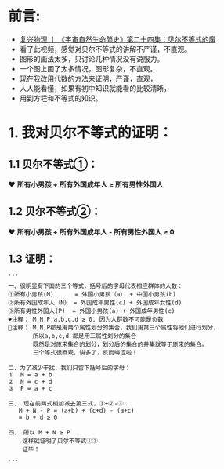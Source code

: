 # 前言:
- [复兴物理 丨 《宇宙自然生命简史》第二十四集：贝尔不等式的魔](https://www.youtube.com/watch?v=HP9JeeHbZgY)
- 看了此视频，感觉对贝尔不等式的讲解不严谨，不直观。
- 图形的画法太多，只讨论几种情况没有说服力。
- 一个图上画了太多情况，图形复杂，不直观。
- 现在我改用代数的方法来证明，严谨，直观，
- 人人能看懂，如果有初中知识就能看的比较清晰，
- 用到方程和不等式的知识。


# 1. 我对贝尔不等式的证明：
## 1.1 贝尔不等式①：  
❤️ **所有小男孩 + 所有外国成年人 ≥ 所有男性外国人**
  
## 1.2 贝尔不等式②：  
❤️ **所有小男孩 + 所有外国成年人 - 所有男性外国人 ≥ 0**
     
  ## 1.3 证明：
    ```
    一、很明显有下面的三个等式，括号后的字母代表相应群体的人数：
    ①所有小男孩(M)      = 外国小男孩（a） + 中国小男孩(b)
    ②所有外国成年人（N） = 外国成年男性(c) + 外国成年女性(d)
    ③所有男性外国人(P)  = 外国小男孩(a) + 外国成年男性(c)
    ❤️注释： M,N,P,a,b,c,d ≥ 0, 因为人群数不可能是负数
    💝注释： M,N,P都是用两个属性划分的集合，我们用第三个属性将他们进行划分，
           所以a,b,c,d 都是用三属性划分的集合
           既然是对原来集合的划分，划分后的集合的并集就等于原来的集合。
           三个等式很直观，讲多了，反而晦涩啦！
    
    二、为了减少干扰，我们只留下括号后的字母：
    ①  M = a + b
    ②  N = c + d
    ③  P = a + c
    
    三、 现在前两式相加减去第三式，①+②-③：
       M + N - P = (a+b) + (c+d) - (a+c)
       = b + d ≥ 0
      
    四、 所以 M + N ≥ P
        这样就证明了贝尔不等式①②
        证毕！
        
    ```
